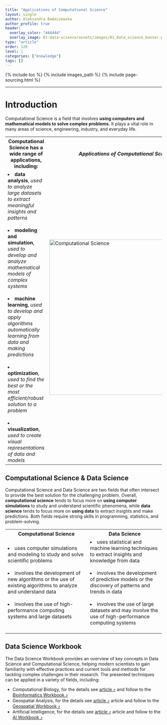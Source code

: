 ```yaml
---
title: "Applications of Computational Science"
layout: single
author: Aleksandra Badaczewska
author_profile: true
header:
  overlay_color: "444444"
  overlay_image: 01-data-science/assets/images/01_data_science_banner.png
type: "article"
order: 120
level: 1
categories: ["knowledge"]
tags: []
---
```


{% include toc %}
{% include images_path %}
{% include page-sourcing.html %}

---


# Introduction

Computational Science is a field that involves **using computers and mathematical models to solve complex problems**. It plays a vital role in many areas of science, engineering, industry, and everyday life.


<table>
  <tr>
       <th>Computational Science has a wide range of applications, including:</th>
       <th><i>Applications of Computational Science.</i></th>
  </tr>
  <tr>
    <td>
        <li> <b>data analysis</b>, <i>used to analyze large datasets to extract meaningful insights and patterns</i> </li><br>
        <li> <b>modeling and simulation</b>, <i>used to develop and analyze mathematical models of complex systems</i> </li><br>
        <li> <b>machine learning</b>, <i>used to develop and apply algorithms automatically learning from data and making predictions</i> </li><br>
        <li> <b>optimization</b>, <i>used to find the best or the most efficient/robust solution to a problem</i> </li><br>
        <li> <b>visualization</b>, <i>used to create visual representations of data and models</i> </li>
    </td>
    <td>
        <img src="{{ images_path }}/computational_science.png" alt="Computational Science" width="500">
    </td>
  </tr>
</table>



## Computational Science & Data Science

Computational Science and Data Science are two fields that often intersect to provide the best solution for the challenging problem. Overall, **computational science** tends to focus more on **using computer simulations** to study and understand scientific phenomena, while **data science** tends to focus more on **using data** to extract insights and make predictions. Both fields require strong skills in programming, statistics, and problem-solving.

<table>
  <tr> <th>Computational Science</th> <th>Data Science</th> </tr>
  <tr>
    <td>
        <li> uses computer simulations and modeling to study and solve scientific problems </li><br>
        <li> involves the development of new algorithms or the use of existing algorithms to analyze and understand data </li><br>
        <li> involves the use of high-performance computing systems and large datasets </li><br>
    </td>
    <td>
        <li> uses statistical and machine learning techniques to extract insights and knowledge from data </li><br>
        <li> involves the development of predictive models or the discovery of patterns and trends in data </li><br>
        <li> involves the use of large datasets and may involve the use of high-performance computing systems </li><br>
    </td>
  </tr>
</table>


## Data Science Workbook

The Data Science Workbook provides an overview of key concepts in Data Science and Computational Science, helping modern scientists to gain familiarity with effective practices and current tools and methods for tackling complex challenges in their research. The presented techniques can be applied in a variety of fields, including:

* Computational Biology, for the details see <a href="https://datascience.101workbook.org/01-IntroToDataScience/02A-computational-biology" target="_blank">article  ⤴</a> and follow to the <a href="https://bioinformaticsworkbook.org/" target="_blank">Bioinformatics Workbook ⤴</a>
* Geospatial Analysis, for the details see <a href="https://datascience.101workbook.org/01-IntroToDataScience/02B-geospatial-analytics" target="_blank">article  ⤴</a> article and follow to the <a href="https://geospatial.101workbook.org" target="_blank">Geospatial Workbook ⤴</a>
* Artificial Intelligence, for the details see <a href="https://datascience.101workbook.org/01-IntroToDataScience/02C-machine-learning" target="_blank">article ⤴</a> article and follow to the <a href="http://ai.101workbook.org" target="_blank">AI Workbook  ⤴</a>
